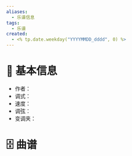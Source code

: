 ```yaml
---
aliases:
  - 乐谱信息
tags:
  - 乐谱
created:
  - <% tp.date.weekday("YYYYMMDD_dddd", 0) %>
---
```

# 🎸 基本信息

- 作者：
- 调式：
- 速度：
- 调弦：
- 变调夹：

# 🗄 曲谱

